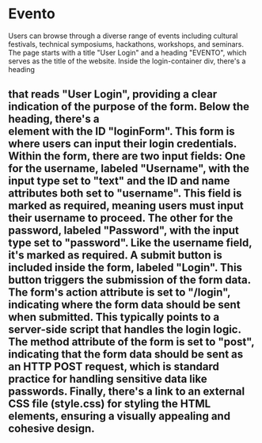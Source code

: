 # Evento
Users can browse through a diverse range of events including cultural festivals, technical symposiums, hackathons, workshops, and seminars.
The page starts with a title "User Login" and a heading "EVENTO", which serves as the title of the website.
Inside the login-container div, there's a heading <h2> that reads "User Login", providing a clear indication of the purpose of the form.
Below the heading, there's a <form> element with the ID "loginForm". This form is where users can input their login credentials.
Within the form, there are two input fields:
One for the username, labeled "Username", with the input type set to "text" and the ID and name attributes both set to "username". This field is marked as required, meaning users must input their username to proceed.
The other for the password, labeled "Password", with the input type set to "password". Like the username field, it's marked as required.
A submit button is included inside the form, labeled "Login". This button triggers the submission of the form data.
The form's action attribute is set to "/login", indicating where the form data should be sent when submitted. This typically points to a server-side script that handles the login logic.
The method attribute of the form is set to "post", indicating that the form data should be sent as an HTTP POST request, which is standard practice for handling sensitive data like passwords.
Finally, there's a link to an external CSS file (style.css) for styling the HTML elements, ensuring a visually appealing and cohesive design.
